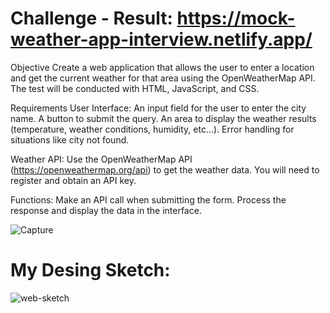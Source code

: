 ﻿# Challenge - Result: https://mock-weather-app-interview.netlify.app/
 
Objective
Create a web application that allows the user to enter a
location and get the current weather for that area using the 
OpenWeatherMap API. The test will be conducted with HTML, JavaScript, and CSS.

Requirements
User Interface:
  An input field for the user to enter the city name.
  A button to submit the query.
  An area to display the weather results (temperature,
  weather conditions, humidity, etc...).
  Error handling for situations like city not found.

Weather API:
  Use the OpenWeatherMap API (https://openweathermap.org/api) to 
  get the weather data.
  You will need to register and obtain an API key.

Functions:
  Make an API call when submitting the form.
  Process the response and display the data in the interface.

![Capture](https://github.com/user-attachments/assets/d60c62ba-e9bc-4f3e-8775-666530bac703)

# My Desing Sketch:

![web-sketch](https://github.com/user-attachments/assets/c422745e-d648-4d61-aeb9-c957fb1090a4)
